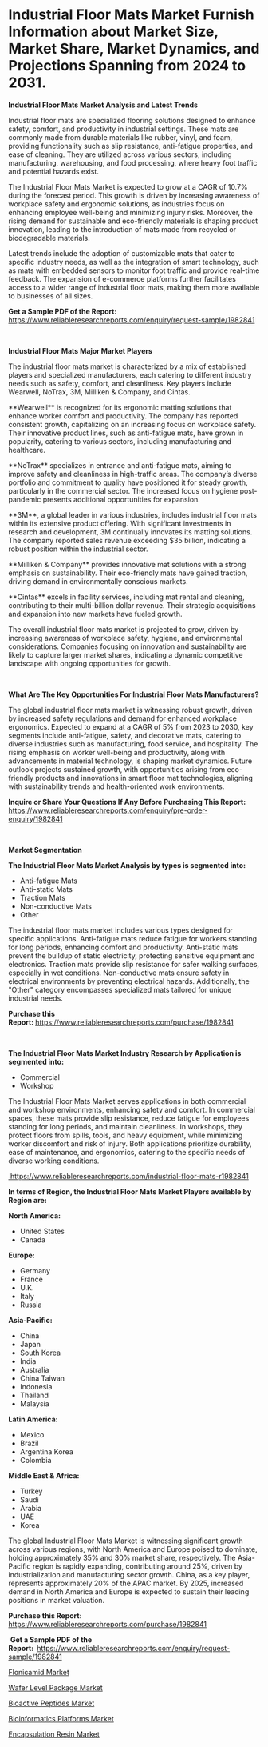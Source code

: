 <p><h1>Industrial Floor Mats Market Furnish Information about Market Size, Market Share, Market Dynamics, and Projections Spanning from 2024 to 2031.</h1></p><p><strong>Industrial Floor Mats Market Analysis and Latest Trends</strong></p>
<p><p>Industrial floor mats are specialized flooring solutions designed to enhance safety, comfort, and productivity in industrial settings. These mats are commonly made from durable materials like rubber, vinyl, and foam, providing functionality such as slip resistance, anti-fatigue properties, and ease of cleaning. They are utilized across various sectors, including manufacturing, warehousing, and food processing, where heavy foot traffic and potential hazards exist.</p><p>The Industrial Floor Mats Market is expected to grow at a CAGR of 10.7% during the forecast period. This growth is driven by increasing awareness of workplace safety and ergonomic solutions, as industries focus on enhancing employee well-being and minimizing injury risks. Moreover, the rising demand for sustainable and eco-friendly materials is shaping product innovation, leading to the introduction of mats made from recycled or biodegradable materials.</p><p>Latest trends include the adoption of customizable mats that cater to specific industry needs, as well as the integration of smart technology, such as mats with embedded sensors to monitor foot traffic and provide real-time feedback. The expansion of e-commerce platforms further facilitates access to a wider range of industrial floor mats, making them more available to businesses of all sizes.</p></p>
<p><strong>Get a Sample PDF of the Report:&nbsp;</strong> <a href="https://www.reliableresearchreports.com/enquiry/request-sample/1982841?utm_campaign=8&utm_medium=2&utm_source=Github&utm_content=ia&utm_term=15112024&utm_id=industrial-floor-mats">https://www.reliableresearchreports.com/enquiry/request-sample/1982841</a></p>
<p>&nbsp;</p>
<p><strong>Industrial Floor Mats Major Market Players</strong></p>
<p><p>The industrial floor mats market is characterized by a mix of established players and specialized manufacturers, each catering to different industry needs such as safety, comfort, and cleanliness. Key players include Wearwell, NoTrax, 3M, Milliken & Company, and Cintas.</p><p>**Wearwell** is recognized for its ergonomic matting solutions that enhance worker comfort and productivity. The company has reported consistent growth, capitalizing on an increasing focus on workplace safety. Their innovative product lines, such as anti-fatigue mats, have grown in popularity, catering to various sectors, including manufacturing and healthcare.</p><p>**NoTrax** specializes in entrance and anti-fatigue mats, aiming to improve safety and cleanliness in high-traffic areas. The company’s diverse portfolio and commitment to quality have positioned it for steady growth, particularly in the commercial sector. The increased focus on hygiene post-pandemic presents additional opportunities for expansion.</p><p>**3M**, a global leader in various industries, includes industrial floor mats within its extensive product offering. With significant investments in research and development, 3M continually innovates its matting solutions. The company reported sales revenue exceeding $35 billion, indicating a robust position within the industrial sector.</p><p>**Milliken & Company** provides innovative mat solutions with a strong emphasis on sustainability. Their eco-friendly mats have gained traction, driving demand in environmentally conscious markets. </p><p>**Cintas** excels in facility services, including mat rental and cleaning, contributing to their multi-billion dollar revenue. Their strategic acquisitions and expansion into new markets have fueled growth.</p><p>The overall industrial floor mats market is projected to grow, driven by increasing awareness of workplace safety, hygiene, and environmental considerations. Companies focusing on innovation and sustainability are likely to capture larger market shares, indicating a dynamic competitive landscape with ongoing opportunities for growth.</p></p>
<p>&nbsp;</p>
<p><strong>What Are The Key Opportunities For Industrial Floor Mats Manufacturers?</strong></p>
<p><p>The global industrial floor mats market is witnessing robust growth, driven by increased safety regulations and demand for enhanced workplace ergonomics. Expected to expand at a CAGR of 5% from 2023 to 2030, key segments include anti-fatigue, safety, and decorative mats, catering to diverse industries such as manufacturing, food service, and hospitality. The rising emphasis on worker well-being and productivity, along with advancements in material technology, is shaping market dynamics. Future outlook projects sustained growth, with opportunities arising from eco-friendly products and innovations in smart floor mat technologies, aligning with sustainability trends and health-oriented work environments.</p></p>
<p><strong>Inquire or Share Your Questions If Any Before Purchasing This Report:</strong> <a href="https://www.reliableresearchreports.com/enquiry/pre-order-enquiry/1982841?utm_campaign=8&utm_medium=2&utm_source=Github&utm_content=ia&utm_term=15112024&utm_id=industrial-floor-mats">https://www.reliableresearchreports.com/enquiry/pre-order-enquiry/1982841</a></p>
<p>&nbsp;</p>
<p><strong>Market Segmentation</strong></p>
<p><strong>The Industrial Floor Mats Market Analysis by types is segmented into:</strong></p>
<p><ul><li>Anti-fatigue Mats</li><li>Anti-static Mats</li><li>Traction Mats</li><li>Non-conductive Mats</li><li>Other</li></ul></p>
<p><p>The industrial floor mats market includes various types designed for specific applications. Anti-fatigue mats reduce fatigue for workers standing for long periods, enhancing comfort and productivity. Anti-static mats prevent the buildup of static electricity, protecting sensitive equipment and electronics. Traction mats provide slip resistance for safer walking surfaces, especially in wet conditions. Non-conductive mats ensure safety in electrical environments by preventing electrical hazards. Additionally, the "Other" category encompasses specialized mats tailored for unique industrial needs.</p></p>
<p><strong>Purchase this Report:&nbsp;</strong><a href="https://www.reliableresearchreports.com/purchase/1982841?utm_campaign=8&utm_medium=2&utm_source=Github&utm_content=ia&utm_term=15112024&utm_id=industrial-floor-mats">https://www.reliableresearchreports.com/purchase/1982841</a></p>
<p>&nbsp;</p>
<p><strong>The Industrial Floor Mats Market Industry Research by Application is segmented into:</strong></p>
<p><ul><li>Commercial</li><li>Workshop</li></ul></p>
<p><p>The Industrial Floor Mats Market serves applications in both commercial and workshop environments, enhancing safety and comfort. In commercial spaces, these mats provide slip resistance, reduce fatigue for employees standing for long periods, and maintain cleanliness. In workshops, they protect floors from spills, tools, and heavy equipment, while minimizing worker discomfort and risk of injury. Both applications prioritize durability, ease of maintenance, and ergonomics, catering to the specific needs of diverse working conditions.</p></p>
<p><a href="https://www.reliableresearchreports.com/industrial-floor-mats-r1982841?utm_campaign=8&utm_medium=2&utm_source=Github&utm_content=ia&utm_term=15112024&utm_id=industrial-floor-mats">&nbsp;https://www.reliableresearchreports.com/industrial-floor-mats-r1982841</a></p>
<p><strong>In terms of Region, the Industrial Floor Mats Market Players available by Region are:</strong></p>
<p>
    <p> <strong> North America: </strong>
        <ul>
            <li>United States</li>
            <li>Canada</li>
        </ul>
        </p> 
    <p> <strong> Europe: </strong>
        <ul>
            <li>Germany</li>
            <li>France</li>
            <li>U.K.</li>
            <li>Italy</li>
            <li>Russia</li>
        </ul>
        </p> 
    <p> <strong> Asia-Pacific: </strong>
        <ul>
            <li>China</li>
            <li>Japan</li>
            <li>South Korea</li>
            <li>India</li>
            <li>Australia</li>
            <li>China Taiwan</li>
            <li>Indonesia</li>
            <li>Thailand</li>
            <li>Malaysia</li>
        </ul>
        </p> 
    <p> <strong> Latin America: </strong>
        <ul>
            <li>Mexico</li>
            <li>Brazil</li>
            <li>Argentina Korea</li>
            <li>Colombia</li>
        </ul>
        </p> 
    <p> <strong> Middle East & Africa: </strong>
        <ul>
            <li>Turkey</li>
            <li>Saudi</li>
            <li>Arabia</li>
            <li>UAE</li>
            <li>Korea</li>
        </ul>
    </p>
    </p>
<p><p>The global Industrial Floor Mats Market is witnessing significant growth across various regions, with North America and Europe poised to dominate, holding approximately 35% and 30% market share, respectively. The Asia-Pacific region is rapidly expanding, contributing around 25%, driven by industrialization and manufacturing sector growth. China, as a key player, represents approximately 20% of the APAC market. By 2025, increased demand in North America and Europe is expected to sustain their leading positions in market valuation.</p></p>
<p><strong>Purchase this Report: </strong><a href="https://www.reliableresearchreports.com/purchase/1982841?utm_campaign=8&utm_medium=2&utm_source=Github&utm_content=ia&utm_term=15112024&utm_id=industrial-floor-mats">https://www.reliableresearchreports.com/purchase/1982841</a></p>
<p>&nbsp;<strong>Get a Sample PDF of the Report:&nbsp;&nbsp;</strong><a href="https://www.reliableresearchreports.com/enquiry/request-sample/1982841?utm_campaign=8&utm_medium=2&utm_source=Github&utm_content=ia&utm_term=15112024&utm_id=industrial-floor-mats">https://www.reliableresearchreports.com/enquiry/request-sample/1982841</a></p>
<p><strong></strong></p>
<p><p><a href="https://github.com/PeterParrish5/Market-Research-Report-List-7/blob/main/flonicamid-market.md?utm_campaign=8&utm_medium=2&utm_source=Github&utm_content=ia&utm_term=15112024&utm_id=industrial-floor-mats">Flonicamid Market</a></p><p><a href="https://issuu.com/reportprime-2/docs/wafer-level-package-market-size-203_7b728ce2eab80e?utm_campaign=8&utm_medium=2&utm_source=Github&utm_content=ia&utm_term=15112024&utm_id=industrial-floor-mats">Wafer Level Package Market</a></p><p><a href="https://www.linkedin.com/pulse/trends-global-bioactive-peptides-market-forecast-analysis-2024-pmrpc?utm_campaign=8&utm_medium=2&utm_source=Github&utm_content=ia&utm_term=15112024&utm_id=industrial-floor-mats">Bioactive Peptides Market</a></p><p><a href="https://issuu.com/reportprime-2/docs/bioinformatics-platforms-market-siz_93a07a77decdab?utm_campaign=8&utm_medium=2&utm_source=Github&utm_content=ia&utm_term=15112024&utm_id=industrial-floor-mats">Bioinformatics Platforms Market</a></p><p><a href="https://www.linkedin.com/pulse/exploring-encapsulation-resin-market-dynamics-global-trends-hcw2c?utm_campaign=8&utm_medium=2&utm_source=Github&utm_content=ia&utm_term=15112024&utm_id=industrial-floor-mats">Encapsulation Resin Market</a></p></p>